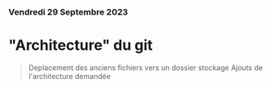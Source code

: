 ### Vendredi 29 Septembre 2023
# "Architecture" du git
> Deplacement des anciens fichiers vers un dossier stockage
> Ajouts de l'architecture demandée
